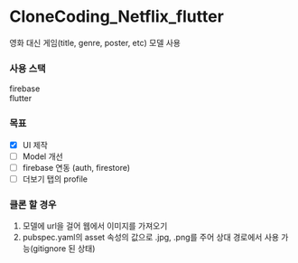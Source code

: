 # CloneCoding_Netflix_flutter   

영화 대신 게임(title, genre, poster, etc) 모델 사용   



### 사용 스택

firebase   
flutter   

### 목표
- [x] UI 제작 
- [ ] Model 개선     
- [ ] firebase 연동 (auth, firestore)   
- [ ] 더보기 탭의 profile

### 클론 할 경우

1. 모델에 url을 걸어 웹에서 이미지를 가져오기   
2. pubspec.yaml의 asset 속성의 값으로 .jpg, .png를 주어 상대 경로에서 사용 가능(gitignore 된 상태)
